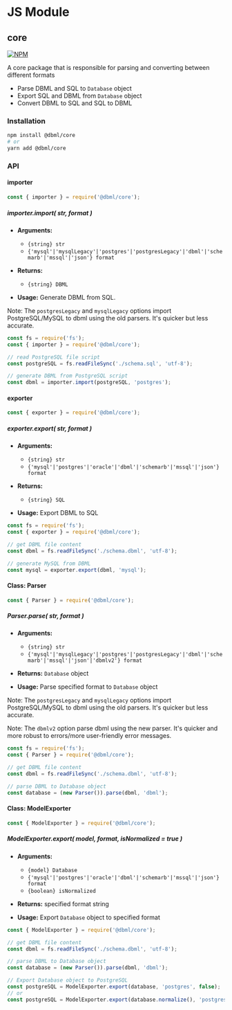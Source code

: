 # JS Module

## core

[![NPM](https://img.shields.io/npm/v/@dbml/core)](https://www.npmjs.com/package/@dbml/core)

A core package that is responsible for parsing and converting between different formats

* Parse DBML and SQL to `Database` object
* Export SQL and DBML from `Database` object
* Convert DBML to SQL and SQL to DBML

### Installation
```bash
npm install @dbml/core
# or
yarn add @dbml/core
```

### API

#### importer
```javascript
const { importer } = require('@dbml/core');
```

##### importer.import( str, format )

* **Arguments:**
  * ```{string} str```
  * ```{'mysql'|'mysqlLegacy'|'postgres'|'postgresLegacy'|'dbml'|'schemarb'|'mssql'|'json'} format```

* **Returns:**
  * ```{string} DBML```

* **Usage:**
Generate DBML from SQL.

Note: The `postgresLegacy` and `mysqlLegacy` options import PostgreSQL/MySQL to dbml using the old parsers. It's quicker but less accurate.

```javascript
const fs = require('fs');
const { importer } = require('@dbml/core');

// read PostgreSQL file script
const postgreSQL = fs.readFileSync('./schema.sql', 'utf-8');

// generate DBML from PostgreSQL script
const dbml = importer.import(postgreSQL, 'postgres');

```

#### exporter
```javascript
const { exporter } = require('@dbml/core');
```

##### exporter.export( str, format )

* **Arguments:**
  * ```{string} str```
  * ```{'mysql'|'postgres'|'oracle'|'dbml'|'schemarb'|'mssql'|'json'} format```

* **Returns:**
  * ```{string} SQL```

* **Usage:**
Export DBML to SQL

```javascript
const fs = require('fs');
const { exporter } = require('@dbml/core');

// get DBML file content
const dbml = fs.readFileSync('./schema.dbml', 'utf-8');

// generate MySQL from DBML
const mysql = exporter.export(dbml, 'mysql');

```

#### Class: Parser

```javascript
const { Parser } = require('@dbml/core');
```

##### Parser.parse( str, format )
* **Arguments:**
  * ```{string} str```
  * ```{'mysql'|'mysqlLegacy'|'postgres'|'postgresLegacy'|'dbml'|'schemarb'|'mssql'|'json'|'dbmlv2'} format```

* **Returns:** ```Database``` object

* **Usage:**
Parse specified format to ```Database``` object

Note: The `postgresLegacy` and `mysqlLegacy` options import PostgreSQL/MySQL to dbml using the old parsers. It's quicker but less accurate.

Note: The `dbmlv2` option parse dbml using the new parser. It's quicker and more robust to errors/more user-friendly error messages.

```javascript
const fs = require('fs');
const { Parser } = require('@dbml/core');

// get DBML file content
const dbml = fs.readFileSync('./schema.dbml', 'utf-8');

// parse DBML to Database object
const database = (new Parser()).parse(dbml, 'dbml');
```

#### Class: ModelExporter

```javascript
const { ModelExporter } = require('@dbml/core');
```

##### ModelExporter.export( model, format, isNormalized = true )

* **Arguments:**
  * ```{model} Database```
  * ```{'mysql'|'postgres'|'oracle'|'dbml'|'schemarb'|'mssql'|'json'} format```
  * ```{boolean} isNormalized```

* **Returns:** specified format string

* **Usage:**
Export ```Database``` object to specified format

```javascript
const { ModelExporter } = require('@dbml/core');

// get DBML file content
const dbml = fs.readFileSync('./schema.dbml', 'utf-8');

// parse DBML to Database object
const database = (new Parser()).parse(dbml, 'dbml');

// Export Database object to PostgreSQL
const postgreSQL = ModelExporter.export(database, 'postgres', false);
// or
const postgreSQL = ModelExporter.export(database.normalize(), 'postgres');
```